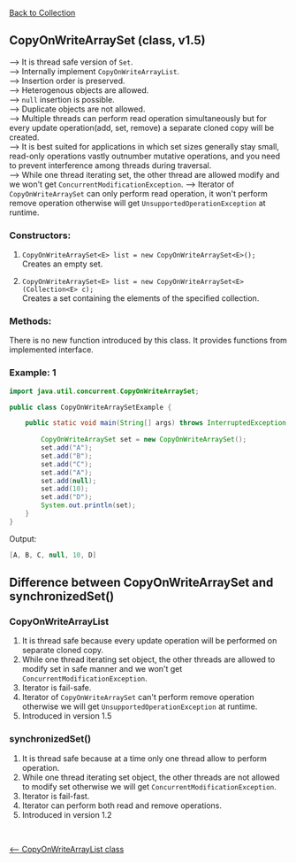 [Back to Collection](../README.md)

## CopyOnWriteArraySet (class, v1.5)

--> It is thread safe version of `Set`. <br>
--> Internally implement `CopyOnWriteArrayList`. <br>
--> Insertion order is preserved. <br>
--> Heterogenous objects are allowed. <br>
--> `null` insertion is possible. <br>
--> Duplicate objects are not allowed. <br>
--> Multiple threads can perform read operation simultaneously but for every update operation(add, set, remove) a separate cloned copy will be created. <br>
--> It is best suited for applications in which set sizes generally stay small, read-only operations vastly outnumber mutative operations, and you need to prevent interference among threads during traversal. <br>
--> While one thread iterating set, the other thread are allowed modify and we won't get `ConcurrentModificationException`.
--> Iterator of `CopyOnWriteArraySet` can only perform read operation, it won't perform remove operation otherwise will get `UnsupportedOperationException` at runtime.


### Constructors:

1. `CopyOnWriteArraySet<E> list = new CopyOnWriteArraySet<E>();`<br>
Creates an empty set.

2. `CopyOnWriteArraySet<E> list = new CopyOnWriteArraySet<E>(Collection<E> c);` <br>
Creates a set containing the elements of the specified collection.



### Methods:

There is no new function introduced by this class. It provides functions from implemented interface.


### Example: 1

```java
import java.util.concurrent.CopyOnWriteArraySet;

public class CopyOnWriteArraySetExample {

	public static void main(String[] args) throws InterruptedException {
	
		CopyOnWriteArraySet set = new CopyOnWriteArraySet();
		set.add("A");
		set.add("B");
		set.add("C");
		set.add("A");
		set.add(null);
		set.add(10);
		set.add("D");
		System.out.println(set);
	}
}
```

Output:

```java
[A, B, C, null, 10, D]
```


## Difference between CopyOnWriteArraySet and synchronizedSet()


### CopyOnWriteArrayList
1. It is thread safe because every update operation will be performed on separate cloned copy.
2. While one thread iterating set object, the other threads are allowed to modify set in safe manner and we won't get `ConcurrentModificationException`.
3. Iterator is fail-safe.
4. Iterator of `CopyOnWriteArraySet` can't perform remove operation otherwise we will get `UnsupportedOperationException` at runtime.
5. Introduced in version 1.5


### synchronizedSet()
1. It is thread safe because at a time only one thread allow to perform operation.
2. While one thread iterating set object, the other threads are not allowed to modify set otherwise we will get `ConcurrentModificationException`.
3. Iterator is fail-fast.
4. Iterator can perform both read and remove operations.
5. Introduced in version 1.2


<Br>

[<-- CopyOnWriteArrayList class](../6_concurrent_collection/copy_on_write_arraylist_class.md) 

<br>
